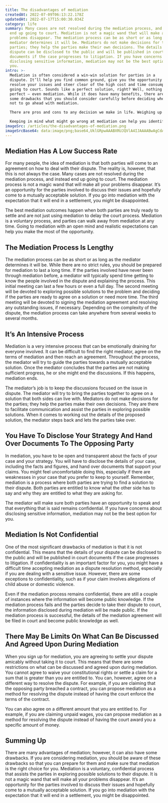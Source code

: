 ```yaml
---
title: The disadvantages of mediation
createdAt: 2022-07-09T06:13:22.178Z
updatedAt: 2022-07-17T15:00:30.034Z
category: life
summary: Many cases are not resolved during the mediation process, and instead
  end up going to court. Mediation is not a magic wand that will make all your
  problems disappear. The mediation process can be as short or as long as the
  mediator determines it will be. Mediators do not make decisions for the
  parties; they help the parties make their own decisions. The details of your
  dispute can be disclosed to the public and will be published in court
  documents if the case progresses to litigation. If you have concerns about
  disclosing sensitive information, mediation may not be the best option for
  you.
intro: >-
  Mediation is often considered a win-win solution for parties in a
  dispute. It’ll help you find common ground, give you the opportunity to
  resolve your issues and steer clear of the high cost and time consumption of
  going to court. Sounds like a perfect solution, right? Well, nothing is
  perfect — even mediation. While it does have many benefits, there are also
  some drawbacks that you should consider carefully before deciding whether or
  not to go ahead with mediation. 

  There are pros and cons to any decision we make in life. Weighing up all the pros and cons of mediation will help you determine if the potential benefits outweigh the potential downsides of this dispute resolution technique. 

  Keeping in mind what might go wrong at mediation can help you identify weaknesses in your case and prepare accordingly. After reading this article, if you feel more confident about proceeding with mediation as your first course of action, we suggest having an attorney review your documents before signing on the dotted line.
imageSrc: /articles/the-disadvantages-of-mediation.png
imageSrcBase64: data:image/png;base64,UklGRpwAAABXRUJQVlA4IJAAAABwAgCdASoKAAoAAUAmJbACdLoAAzgdZinrHbAAAP7qyakUv/0Fa2L0/+Sncws9r9/jQVpNjqyeFlEiJpiDrez6Wz9lD+ehfKNSFzV3cbVhgtnfPbEAUO4o5YPwwd74t8p/+0IkAQDfnAS4xt7Bd/7OSTvHkpuqv/5nNZPkVV8kwaAdxUf/lQ/1J5nX+igAAAA=
---
```


## Mediation Has A Low Success Rate

For many people, the idea of mediation is that both parties will come to an agreement on how to deal with their dispute. The reality is, however, that this is not always the case. Many cases are not resolved during the mediation process, and instead end up going to court. The mediation process is not a magic wand that will make all your problems disappear. It’s an opportunity for the parties involved to discuss their issues and hopefully come to a mutually acceptable solution. If you go into mediation with the expectation that it will end in a settlement, you might be disappointed.

The best mediation outcomes happen when both parties are truly ready to settle and are not just using mediation to delay the court process. Mediation is a voluntary process, and parties can walk away from mediation at any time. Going to mediation with an open mind and realistic expectations can help you make the most of the opportunity.

## The Mediation Process Is Lengthy

The mediation process can be as short or as long as the mediator determines it will be. While there are no strict rules, you should be prepared for mediation to last a long time. If the parties involved have never been through mediation before, a mediator will typically spend time getting to know the people involved in the dispute and explaining the process. This initial meeting can last a few hours or even a full day. The second meeting will be devoted to exploring possible solutions to the problem and deciding if the parties are ready to agree on a solution or need more time. The third meeting will be devoted to signing the mediation agreement and resolving any outstanding issues, if necessary. Depending on the complexity of the dispute, the mediation process can take anywhere from several weeks to several months.

## It’s An Intensive Process

Mediation is a very intensive process that can be emotionally draining for everyone involved. It can be difficult to find the right mediator, agree on the terms of mediation and then reach an agreement. Throughout the process, the mediator will try to guide the parties towards a mutually acceptable solution. Once the mediator concludes that the parties are not making sufficient progress, he or she might end the discussions. If this happens, mediation ends.

The mediator’s job is to keep the discussions focused on the issue in dispute. The mediator will try to bring the parties together to agree on a solution that both sides can live with. Mediators do not make decisions for the parties; they help the parties make their own decisions. They are there to facilitate communication and assist the parties in exploring possible solutions. When it comes to working out the details of the proposed solution, the mediator steps back and lets the parties take over.

## You Have To Disclose Your Strategy And Hand Over Documents To The Opposing Party

In mediation, you have to be open and transparent about the facts of your case and your strategy. You will have to disclose the details of your case, including the facts and figures, and hand over documents that support your claims. You might feel uncomfortable doing this, especially if there are weaknesses in your case that you prefer to keep to yourself. Remember, mediation is a process where both parties are trying to find a solution to their dispute. Both parties are entitled to know what the other side has to say and why they are entitled to what they are asking for.

The mediator will make sure both parties have an opportunity to speak and that everything that is said remains confidential. If you have concerns about disclosing sensitive information, mediation may not be the best option for you.

## Mediation Is Not Confidential

One of the most significant drawbacks of mediation is that it is not confidential. This means that the details of your dispute can be disclosed to the public and will be published in court documents if the case progresses to litigation. If confidentiality is an important factor for you, you might have a difficult time accepting mediation as a dispute resolution method, especially if you are dealing with a sensitive issue. However, there are some exceptions to confidentiality, such as if your claim involves allegations of child abuse or domestic violence.

Even if the mediation process remains confidential, there are still a couple of instances where the information will become public knowledge. If the mediation process fails and the parties decide to take their dispute to court, the information disclosed during mediation will be made public. If the mediation process is successful, the details of the mediation agreement will be filed in court and become public knowledge as well.

## There May Be Limits On What Can Be Discussed And Agreed Upon During Mediation

When you sign up for mediation, you are agreeing to settle your dispute amicably without taking it to court. This means that there are some restrictions on what can be discussed and agreed upon during mediation. You cannot agree to waive your constitutional rights or settle a claim for a sum that is greater than you are entitled to. You can, however, agree on a different way to resolve the dispute. For example, if you are claiming that the opposing party breached a contract, you can propose mediation as a method for resolving the dispute instead of having the court enforce the terms of the contract.

You can also agree on a different amount that you are entitled to. For example, if you are claiming unpaid wages, you can propose mediation as a method for resolving the dispute instead of having the court award you a specific amount of money.

## Summing Up

There are many advantages of mediation; however, it can also have some drawbacks. If you are considering mediation, you should be aware of these drawbacks so that you can prepare for them and make sure that mediation is the right choice for you. Mediation is a voluntary, confidential process that assists the parties in exploring possible solutions to their dispute. It is not a magic wand that will make all your problems disappear. It’s an opportunity for the parties involved to discuss their issues and hopefully come to a mutually acceptable solution. If you go into mediation with the expectation that it will end in a settlement, you might be disappointed.
